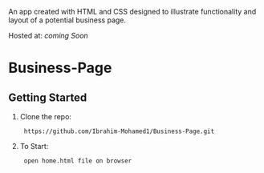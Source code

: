 An app created with HTML and CSS designed to illustrate functionality and layout of a potential business page.

Hosted at: *coming Soon*

# Business-Page

## Getting Started

1. Clone the repo:  

        https://github.com/Ibrahim-Mohamed1/Business-Page.git
        
2. To Start:

        open home.html file on browser

